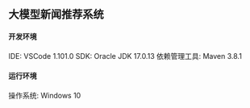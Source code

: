 ## 大模型新闻推荐系统
#### 开发环境
IDE: VSCode 1.101.0
SDK: Oracle JDK 17.0.13
依赖管理工具: Maven 3.8.1
#### 运行环境
操作系统: Windows 10
